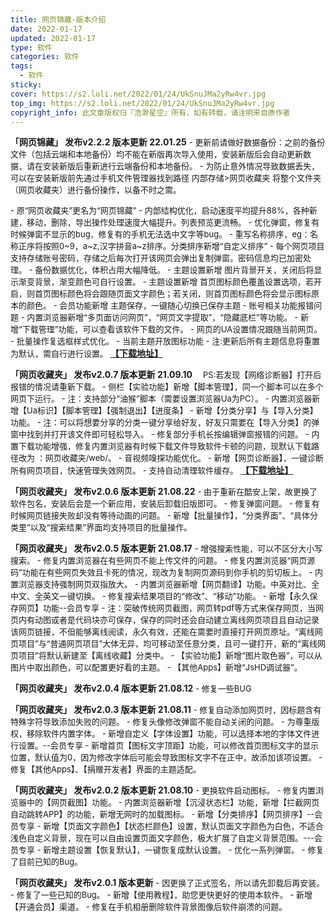 ```yaml
---
title: 网页锦藏-版本介绍
date: 2022-01-17
updated: 2022-01-17
type: 软件
categories: 软件
tags: 
  - 软件
sticky: 
cover: https://s2.loli.net/2022/01/24/UkSnuJMa2yRw4vr.jpg
top_img: https://s2.loli.net/2022/01/24/UkSnuJMa2yRw4vr.jpg
copyright_info: 此文章版权归『浩渺星空』所有，如有转载，请注明来自原作者
---
```

**「网页锦藏」 发布v2.2.2 版本更新 22.01.25**
<font size=2>\- 更新前请做好数据备份：之前的备份文件（包括云端和本地备份）均不能在新版再次导入使用，安装新版后会自动更新数据，请在安装新版后重新进行云端备份和本地备份。
\- 为防止意外情况导致数据丢失，可以在安装新版前先通过手机文件管理器找到路径 内部存储>网页收藏夹 将整个文件夹（网页收藏夹）进行备份操作，以备不时之需。

\- 原“网页收藏夹”更名为“网页锦藏”
\- 内部结构优化，启动速度平均提升88%，各种新建，移动，删除，导出操作处理速度大幅提升。列表预览更流畅。
\- 优化弹窗，修复有时候弹窗不显示的bug，修复有的手机无法选中文字等bug。
\- 重写名称排序，eg：名称正序将按照0~9，a~z,汉字拼音a~z排序。分类排序新增“自定义排序”
\- 每个网页项目支持存储账号密码，存储之后每次打开该网页会弹出复制弹窗。密码信息均已加密处理。
\- 备份数据优化，体积占用大幅降低。
\- 主题设置新增 图片背景开关，关闭后将显示渐变背景，渐变颜色可自行设置。
\- 主题设置新增 首页图标颜色覆盖设置选项，若开启，则首页图标颜色将会跟随页面文字颜色；若关闭，则首页图标颜色将会显示图标原本的颜色。
\- 会员功能新增 主题保存，一键随心切换已保存主题
\- 账号相关功能报错问题
\- 内置浏览器新增“多页面访问网页”，“网页文字提取”，“隐藏底栏”等功能。
\- 新增“下载管理”功能，可以查看该软件下载的文件。
\- 网页的UA设置情况跟随当前网页。
\- 批量操作复选框样式优化。
\- 当前主题开放图标功能
\- 注:更新后所有主题信息将重置为默认，需自行进行设置。</font>
[**【下载地址】**](https://wwi.lanzoui.com/itaiKtuk5yd)

**「网页收藏夹」 发布v2.0.7 版本更新 21.09.10**
<font size=2>&emsp;PS:若发现【网络诊断器】打开后报错的情况请重新下载。
\- 侧栏【实验功能】新增【脚本管理】，同一个脚本可以在多个网页下运行。
\- 注：支持部分“油猴”脚本（需要设置浏览器Ua为PC）。
\- 内置浏览器新增【Ua标识】【脚本管理】【强制退出】【进度条】
\- 新增【分类分享】与【导入分类】功能。
\- 注：可以将想要分享的分类一键分享给好友，好友只需要在【导入分类】的弹窗中找到并打开该文件即可轻松导入。
\- 修复部分手机长按编辑弹窗报错的问题。
\- 内置下载功能增强，修复内置浏览器有时候下载文件导致软件卡顿的问题，现默认下载路径改为 ：网页收藏夹/web/。
\- 音视频嗅探功能优化。
\- 新增【网页诊断器】，一键诊断所有网页项目，快速管理失效网页。
\- 支持自动清理软件缓存。</font>
[**【下载地址】**](https://wwi.lanzoui.com/itaiKtuk5yd)

**「网页收藏夹」 发布v2.0.6 版本更新 21.08.22**
<font size=2>\- 由于重新在酷安上架，故更换了软件包名，安装后会是一个新应用，安装后卸载旧版即可。
\- 修复弹窗问题。
\- 修复有时候网页链接失败却没有等待动画的问题。
\- 新增【批量操作】，“分类界面”、“具体分类里”以及“搜索结果”界面均支持项目的批量操作。</font>

**「网页收藏夹」 发布v2.0.5 版本更新 21.08.17**
<font size=2>\- 增强搜索性能，可以不区分大小写搜索。
\- 修复内置浏览器在有些网页不能上传文件的问题。
\- 修复内置浏览器“网页源码”功能在有些网页失效且卡死的情况，现改为复制网页源码到你手机的剪切板上。
\- 内置浏览器支持强制网页双指放大。
\- 内置浏览器新增【网页翻译】功能。中英对比、全中文、全英文一键切换。
\- 修复搜索结果项目的“修改”、“移动”功能。
\- 新增【永久保存网页】功能--会员专享
\- 注：突破传统网页截图，网页转pdf等方式来保存网页，当网页内有动图或者是代码块亦可保存，保存的同时还会自动建立离线网页项目且自动记录该网页链接，不但能够离线阅读，永久有效，还能在需要时直接打开网页原址。“离线网页项目”与“普通网页项目”大体无异，均可移动至任意分类，且可一键打开，新的“离线网页项目”将默认新建至【离线收藏】分类中。
\- 【实验功能】新增“图片取色器”，可以从图片中取出颜色，可以配置更好看的主题。
\- 【其他Apps】新增“JsHD调试器”。</font>

**「网页收藏夹」 发布v2.0.4 版本更新 21.08.12**
<font size=2>\- 修复一些BUG</font>

**「网页收藏夹」 发布v2.0.3 版本更新 21.08.11**
<font size=2>\- 修复自动添加网页时，因标题含有特殊字符导致添加失败的问题。
\- 修复头像修改弹窗不能自动关闭的问题。
\- 为尊重版权，移除软件内置字体。
\- 新增自定义【字体设置】功能，可以选择本地的字体文件进行设置。--会员专享
\- 新增首页【图标文字顶距】功能，可以修改首页图标文字的显示位置，默认值为0，因为修改字体后可能会导致图标文字不在正中，故添加该项设置。
\- 修复【其他Apps】、【捐赠开发者】界面的主题适配。</font>

**「网页收藏夹」 发布v2.0.2 版本更新 21.08.10**
<font size=2>\- 更换软件启动图标。
\- 修复内置浏览器中的【网页截图】功能。
\- 内置浏览器新增【沉浸状态栏】功能，新增【拦截网页自动跳转APP】的功能，新增无网时的加载图标。
\- 新增【分类排序】【网页排序】--会员专享
\- 新增【页面文字颜色】【状态栏颜色】设置，默认页面文字颜色为白色，不适合浅色自定义背景，现在可以自由设置页面文字颜色，极大扩展了自定义背景范围。---会员专享
\- 新增主题设置【恢复默认】，一键恢复成默认设置。
\- 优化一系列弹窗。
\- 修复了目前已知的Bug。</font>

**「网页收藏夹」 发布v2.0.1 版本更新**
<font size=2>\- 因更换了正式签名，所以请先卸载后再安装。
\- 修复了一些已知的Bug。
\- 新增【使用教程】，助您更快更好的使用本软件。
\- 新增【开通会员】渠道。
\- 修复在手机相册删除软件背景图像后软件崩溃的问题。</font>
